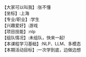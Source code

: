 【大家可以叫我】:张不懂  
【坐标】:上海  
【专业/职业】:学生  
【兴趣爱好】:游戏  
【项目技能】:nlp  
【组队情况】:未组队，快来一起!  
【本课程学习基础】:NLP、LLM、多模态  
【本期活动目标】:一次学到底，边做边想  